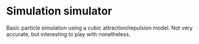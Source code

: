 # Simulation simulator
Basic particle simulation using a cubic attraction/repulsion model.
Not very accurate, but interesting to play with nonetheless.
